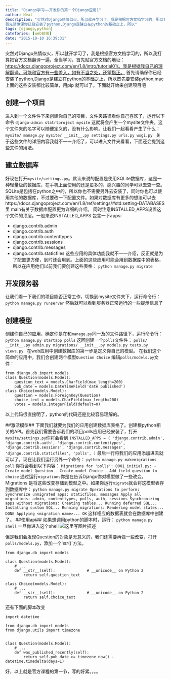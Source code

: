 ```yaml
---
title: "Django学习——开发你的第一个Django应用1"
author: Neal
description: "突然对Django热情似火，所以就开学习了，我是根据官方文档学习的，所以我打算把官方文档翻译一遍，全当学习，首先贴官方文档的地址：https://docs.djangoproject.com/en/1.8/intro/tutorial01/。我是根据我自己的理解翻译，可能和官方有一些差入，如有不当之处，还望指正。 
首先请确保你已经安装了python,Django是建立在python的基础之上，所以"
tags: [django,python]
catefories: [web前端]
date: "2015-10-10 16:39:31"
---
```

突然对Django热情似火，所以就开学习了，我是根据官方文档学习的，所以我打算把官方文档翻译一遍，全当学习，首先贴官方文档的地址：https://docs.djangoproject.com/en/1.8/intro/tutorial01/。我是根据我自己的理解翻译，可能和官方有一些差入，如有不当之处，还望指正。
首先请确保你已经安装了python,Django是建立在python的基础之上，所以首先要安装python,mac上面的这些安装都比较简单，用pip 就可以了。下面就开始来创建项目吧
## 创建一个项目 ##
进入到一个文件件下来创建你自己的项目，文件夹路径看你自己喜欢了，运行以下命令
`django-admin statrtproject mysite`
这就将会产生一个mysite文件夹，这个文件夹的名字可以随便定义的，没有什么影响。让我们一起看看产生了什么：
`mysite/
    manage.py
    mysite/
        __init__.py
        settings.py
        urls.py
        wsgi.py `
关于这些文件的详细内容我就不一一介绍了，可以进入文件夹看看，下面还会提到这些文件的用法。
## 建立数据库 ##
好现在打开`mysite/settings.py`。默认来说的配置是使用SQLite数据库，这是一种轻量级的数据库，在手机上面使用的还是蛮多的，感兴趣的同学可以去查一查。SQLite是包括在python之中的，所以你也不需要另外去安装了，同时你也可以使用其他的数据库，不过要改一下配置文件。如果对数据库有更多的想法可以去https://docs.djangoproject.com/en/1.8/ref/settings/#std:setting-DATABASES里 main有关于数据库配置更为详细的介绍。
同时注意INSTALLED_APPS设置这个文件的顶层。一般来说INSTALLED_APPS 包含一下apps:
 - django.contrib.admin
 - django.contrib.auth
 - django.contrib.contenttypes
 - django.contrib.sessions
 - django.contrib.messages
 - django.contrib.staticfiles
 这些应用的具体功能我就不一一介绍，反正就是为了配置更方便，到时还会用到。上面的这些应用可能会用到数据库中的表格，所以在应用他们以前我们要创建这些表格：
 `python manage.py migrate`
 ## 开发服务器 ##
 让我们看一下我们的项目能否正常工作，切换到mysite文件夹下，运行命令行：
 `python manage.py runserver`
 然后就可以看到服务器正常运行的一些提示信息了
 ## 创建模型 ##
 创建你自己的应用，确定你是在和`manage.py`同一及的文件路径下，运行命令行：
 `python manage.py startapp polls`
 这回创建一个`polls`文件件：
 `polls/
    __init__.py
    admin.py
    migrations/
        __init__.py
    models.py
    tests.py
    views.py `
    在web应用中创建数据库的第一步是定义你自己的模型。
 在我们这个简单的应用中，我们会创建两个模型`Question Choice`
 编辑`polls/models.py`文件：
```
from django.db import models
class Question(models.Model):
    question_text = models.CharField(max_length=200)
    pub_date = models.DateTimeField('date published')
class Choice(models.Model):
    question = models.ForeignKey(Question)
    choice_text = models.CharField(max_length=200)
    votes = models.IntegerField(default=0)
```

 以上代码很直接明了，python的代码还是比较容易理解的。
 
 ##激活模型##
 下面我们就要为我们的应用创建数据库表格了。创建根python相关的API。首先我们需要告诉我们的项目polls应用已经安装了，打开`mysite/settings.py`你将会看到
 `
 INSTALLED_APPS = (
    'django.contrib.admin',
    'django.contrib.auth',
    'django.contrib.contenttypes',
    'django.contrib.sessions',
    'django.contrib.messages',
    'django.contrib.staticfiles',
    'polls',
)
`
最后一行将我们的应用添加进去就可以了。现在让我们运行另外一个命令：
`python manage.py makemigrations poll`
你将会看到以下内容：
`
Migrations for 'polls':
  0001_initial.py:
    - Create model Question
    - Create model Choice
    - Add field question to choice
  `
  通过运行`migrations`你是在告诉Django你对模型做了一些改变。Migrations 是将这些改变存储到模型之中。如果你运行`migrate`就会将这模型表存到数据库中：
  `
   python manage.py migrate
Operations to perform:
  Synchronize unmigrated apps: staticfiles, messages
  Apply all migrations: admin, contenttypes, polls, auth, sessions
Synchronizing apps without migrations:
  Creating tables...
    Running deferred SQL...
  Installing custom SQL...
Running migrations:
  Rendering model states... DONE
  Applying <migration name>... OK
  `
  这样相应的数据表就会在数据库中创建了。
##使用api##
如果想调用python的脚本时，运行：
`python manage.py shell`
一旦你进入这个shell
![这里写图片描述](http://img.blog.csdn.net/20151010164951130)


但是我们会发现Question的对象是无意义的，我们还需要再做一些改变，打开`polls/models.py`，添加一个'_str_()`方法。
```
from django.db import models

class Question(models.Model):
    # ...
    def __str__(self):              # __unicode__ on Python 2
        return self.question_text

class Choice(models.Model):
    # ...
    def __str__(self):              # __unicode__ on Python 2
        return self.choice_text
```

还有下面的脚本改变
```
import datetime

from django.db import models
from django.utils import timezone


class Question(models.Model):
    # ...
    def was_published_recently(self):
        return self.pub_date >= timezone.now() - datetime.timedelta(days=1)
```

 好，以上就是官方课程的第一节，写的好累。。。。
